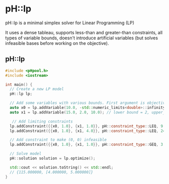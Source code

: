 pH::lp
======

pH::lp is a minimal simplex solver for Linear Programming (LP)

It uses a dense tableau, supports less-than and greater-than constraints, all types of variable bounds, doesn't introduce artificial variables (but solves infeasible bases before working on the objective).


pH::lp
------

```cpp
#include <pHpool.h>
#include <iostream>

int main() {
  // Create a new LP model
  pH::lp lp;

  // Add some variables with various bounds. First argument is objective factor, second is lower bound (default 0.0), third is upper bound (default unlimited)
  auto x0 = lp.addVariable(10.0, -std::numeric_limits<double>::infinity()); // unbounded variable
  auto x1 = lp.addVariable(15.0, 2.0, 10.0); // lower bound = 2, upper_bound = 10

   // Add limiting constraints
  lp.addConstraint({{x0, 1.0}, {x1, 1.0}}, pH::constraint_type::LEQ, 9.0);
  lp.addConstraint({{x0, 1.0}, {x1, 4.0}}, pH::constraint_type::LEQ, 24.0);

  // Add constraint to make (0, 0) infeasible
  lp.addConstraint({{x0, 1.0}, {x1, 1.0}}, pH::constraint_type::GEQ, 3.0);

  // Solve model
  pH::solution solution = lp.optimize();

  std::cout << solution.toString() << std::endl;
  // {115.000000, [4.000000, 5.000000]}
}
```